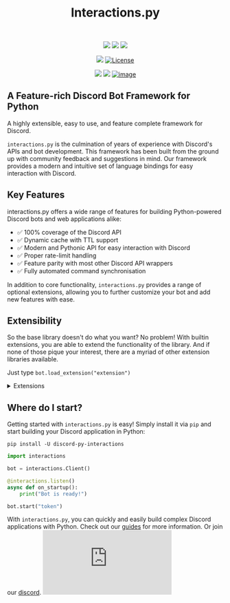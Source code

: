 <div align="center">

   # Interactions.py
   <br>

   ![](https://img.shields.io/pypi/v/discord-py-interactions.svg?label=Version&logo=pypi)
   ![](https://img.shields.io/badge/Python-3.10+-1081c1?logo=python)
   [![](https://img.shields.io/pypi/dm/discord-py-slash-command.svg?logo=python&label=Downloads)](https://pypi.org/project/discord-py-interactions/)

   [![](https://img.shields.io/badge/Code%20Style-black-000000.svg)](https://github.com/psf/black)
   [![License](https://img.shields.io/badge/License-GPL-blue)](https://github.com/interactions-py/interactions.py/blob/stable/LICENSE)

   [![](https://img.shields.io/badge/Docs-latest-x?logo=readthedocs)](https://interactions-py.github.io/interactions.py/)
   [![](https://img.shields.io/badge/Guides-latest-x?logo=readthedocs)](https://interactions-py.github.io/interactions.py/Guides/01%20Getting%20Started)
   [![image](https://discord.com/api/guilds/789032594456576001/embed.png)](https://discord.gg/interactions)

</div>

## A Feature-rich Discord Bot Framework for Python

A highly extensible, easy to use, and feature complete framework for Discord.

`interactions.py` is the culmination of years of experience with Discord's APIs and bot development. This framework has been built from the ground up with community feedback and suggestions in mind. Our framework provides a modern and intuitive set of language bindings for easy interaction with Discord.

## Key Features
interactions.py offers a wide range of features for building Python-powered Discord bots and web applications alike:
- ✅ 100% coverage of the Discord API
- ✅ Dynamic cache with TTL support
- ✅ Modern and Pythonic API for easy interaction with Discord
- ✅ Proper rate-limit handling
- ✅ Feature parity with most other Discord API wrappers
- ✅ Fully automated command synchronisation

In addition to core functionality, `interactions.py` provides a range of optional extensions, allowing you to further customize your bot and add new features with ease.

## Extensibility

So the base library doesn't do what you want? No problem! With builtin extensions, you are able to extend the functionality of the library. And if none of those pique your interest, there are a myriad of other extension libraries available.

Just type `bot.load_extension("extension")`

<details>
    <summary>Extensions</summary>

   ### Prefixed Commands

   Prefixed commands, message commands, or legacy commands.
   Whatever you want to call them, by default the `interactions.py` library will not handle these. But rest assured this extension will get you going

  - ✅ Automatic command registration
  - ✅ Annotation support

  ### Debug Extension

  A fully featured debug and utilities suite to help you get your bots made

  ### Jurigged

  A hot reloading extension allowing you to automagically update your bot without reboots

  ### Sentry

  Integrates Sentry.io error tracking into your bot with a single line

  ### Console

  Adds `aiomonitor` support with enables cli commands over a web interface

  ### Paginators

  Easily create multi-page embeds without having to implement the UX

</details>

## Where do I start?

Getting started with `interactions.py` is easy! Simply install it via `pip` and start building your Discord application in Python:

`pip install -U discord-py-interactions`
```python
import interactions

bot = interactions.Client()

@interactions.listen()
async def on_startup():
    print("Bot is ready!")

bot.start("token")
```

With `interactions.py`, you can quickly and easily build complex Discord applications with Python. Check out our [guides](https://interactions-py.github.io/interactions.py/Guides/01%20Getting%20Started) for more information. Or join our [discord](https://discord.gg/interactions).
[![Run on Repl.it](https://replit.com/badge/github/HeroLink6/interactions.py)](https://replit.com/new/github/HeroLink6/interactions.py)
